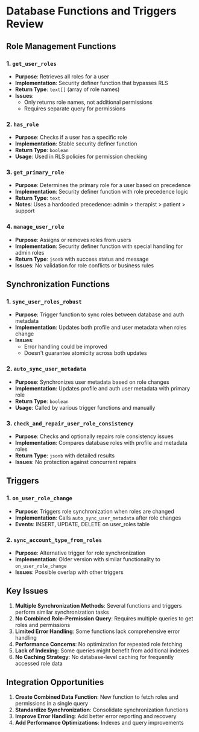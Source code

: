 
# Database Functions and Triggers Review

## Role Management Functions

### 1. `get_user_roles`
- **Purpose**: Retrieves all roles for a user
- **Implementation**: Security definer function that bypasses RLS
- **Return Type**: `text[]` (array of role names)
- **Issues**: 
  - Only returns role names, not additional permissions
  - Requires separate query for permissions

### 2. `has_role`
- **Purpose**: Checks if a user has a specific role
- **Implementation**: Stable security definer function
- **Return Type**: `boolean`
- **Usage**: Used in RLS policies for permission checking

### 3. `get_primary_role`
- **Purpose**: Determines the primary role for a user based on precedence
- **Implementation**: Security definer function with role precedence logic
- **Return Type**: `text`
- **Notes**: Uses a hardcoded precedence: admin > therapist > patient > support

### 4. `manage_user_role`
- **Purpose**: Assigns or removes roles from users
- **Implementation**: Security definer function with special handling for admin roles
- **Return Type**: `jsonb` with success status and message
- **Issues**: No validation for role conflicts or business rules

## Synchronization Functions

### 1. `sync_user_roles_robust`
- **Purpose**: Trigger function to sync roles between database and auth metadata
- **Implementation**: Updates both profile and user metadata when roles change
- **Issues**: 
  - Error handling could be improved
  - Doesn't guarantee atomicity across both updates

### 2. `auto_sync_user_metadata`
- **Purpose**: Synchronizes user metadata based on role changes
- **Implementation**: Updates profile and auth user metadata with primary role
- **Return Type**: `boolean`
- **Usage**: Called by various trigger functions and manually

### 3. `check_and_repair_user_role_consistency`
- **Purpose**: Checks and optionally repairs role consistency issues
- **Implementation**: Compares database roles with profile and metadata roles
- **Return Type**: `jsonb` with detailed results
- **Issues**: No protection against concurrent repairs

## Triggers

### 1. `on_user_role_change`
- **Purpose**: Triggers role synchronization when roles are changed
- **Implementation**: Calls `auto_sync_user_metadata` after role changes
- **Events**: INSERT, UPDATE, DELETE on user_roles table

### 2. `sync_account_type_from_roles`
- **Purpose**: Alternative trigger for role synchronization
- **Implementation**: Older version with similar functionality to `on_user_role_change`
- **Issues**: Possible overlap with other triggers

## Key Issues

1. **Multiple Synchronization Methods**: Several functions and triggers perform similar synchronization tasks
2. **No Combined Role-Permission Query**: Requires multiple queries to get roles and permissions
3. **Limited Error Handling**: Some functions lack comprehensive error handling
4. **Performance Concerns**: No optimization for repeated role fetching
5. **Lack of Indexing**: Some queries might benefit from additional indexes
6. **No Caching Strategy**: No database-level caching for frequently accessed role data

## Integration Opportunities

1. **Create Combined Data Function**: New function to fetch roles and permissions in a single query
2. **Standardize Synchronization**: Consolidate synchronization functions
3. **Improve Error Handling**: Add better error reporting and recovery
4. **Add Performance Optimizations**: Indexes and query improvements
